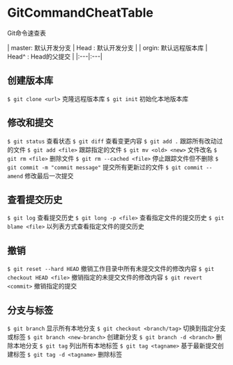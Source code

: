# GitCommandCheatTable
Git命令速查表

|  master: 默认开发分支   |    Head : 默认开发分支   |
|  orgin: 默认远程版本库  |    Head^ : Head的父提交  |
|:---|:---|

## 创建版本库
`$ git clone <url>`         克隆远程版本库
`$ git init`                初始化本地版本库

## 修改和提交
`$ git status`                      查看状态
`$ git diff`                        查看变更内容
`$ git add .`                       跟踪所有改动过的文件
`$ git add <file>`                  跟踪指定的文件
`$ git mv <old> <new>`              文件改名
`$ git rm <file>`                   删除文件
`$ git rm --cached <file>`          停止跟踪文件但不删除
`$ git commit -m "commit message"`  提交所有更新过的文件
`$ git commit --amend`              修改最后一次提交

## 查看提交历史
`$ git log`                         查看提交历史
`$ git long -p <file>`              查看指定文件的提交历史
`$ git blame <file>`                以列表方式查看指定文件的提交历史

## 撤销
`$ git reset --hard HEAD`           撤销工作目录中所有未提交文件的修改内容
`$ git checkout HEAD <file>`        撤销指定的未提交文件的修改内容
`$ git revert <commit>`             撤销指定的提交

## 分支与标签
`$ git branch`                      显示所有本地分支
`$ git checkout <branch/tag>`       切换到指定分支或标签
`$ git branch <new-branch>`         创建新分支
`$ git branch -d <branch>`          删除本地分支
`$ git tag`                         列出所有本地标签
`$ git tag <tagname>`               基于最新提交创建标签
`$ git tag -d <tagname>`            删除标签

